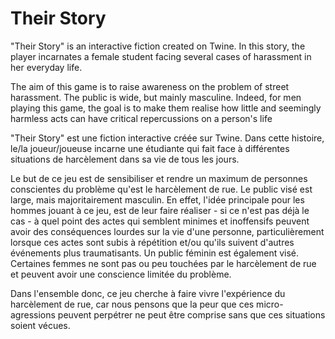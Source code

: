 # Their Story

"Their Story" is an interactive fiction created on Twine. 
In this story, the player incarnates a female student facing several cases of harassment in her everyday life.

The aim of this game is to raise awareness on the problem of street harassment. 
The public is wide, but mainly masculine. Indeed, for men playing this game, the goal is to make them realise how little and seemingly harmless acts can have critical repercussions on a person's life



"Their Story" est une fiction interactive créée sur Twine. 
Dans cette histoire, le/la joueur/joueuse incarne une étudiante qui fait face à différentes situations de harcèlement dans sa vie de tous les jours. 

Le but de ce jeu est de sensibiliser et rendre un maximum de personnes conscientes du problème qu'est le harcèlement de rue.
Le public visé est large, mais majoritairement masculin. En effet, l'idée principale pour les hommes jouant à ce jeu, est de leur faire réaliser - si ce n'est pas déjà le cas - à quel point des actes qui semblent minimes et inoffensifs peuvent avoir des conséquences lourdes sur la vie d'une personne, particulièrement lorsque ces actes sont subis à répétition et/ou qu'ils suivent d'autres événements plus traumatisants. 
Un public féminin est également visé. Certaines femmes ne sont pas ou peu touchées par le harcèlement de rue et peuvent avoir une conscience limitée du problème. 

Dans l'ensemble donc, ce jeu cherche à faire vivre l'expérience du harcèlement de rue, car nous pensons que la peur que ces micro-agressions peuvent perpétrer ne peut être comprise sans que ces situations soient vécues.
